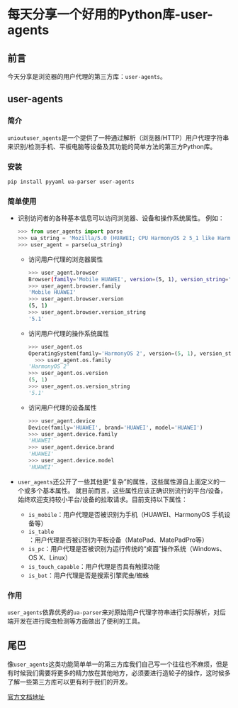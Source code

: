 # 每天分享一个好用的Python库-user-agents


## 前言

今天分享是浏览器的用户代理的第三方库：`user-agents`。

## user-agents

### 简介

`unioutuser_agents`是一个提供了一种通过解析（浏览器/HTTP）用户代理字符串来识别/检测手机、平板电脑等设备及其功能的简单方法的第三方Python库。

### 安装

```python
pip install pyyaml ua-parser user-agents
```

### 简单使用

- 识别访问者的各种基本信息可以访问浏览器、设备和操作系统属性。 例如：

  ```python
  >>> from user_agents import parse
  >>> ua_string = 'Mozilla/5.0 (HUAWEI; CPU HarmonyOS 2 5_1 like HarmonyOS 2) HUAWEIWebKit/534.46 (KHTML, like Gecko) Version/5.1 Mobile/9B179 HUAWEI/7534.48.3'
  >>> user_agent = parse(ua_string)
  ```
  
  - 访问用户代理的浏览器属性
  
    ```bash
    >>> user_agent.browser
    Browser(family='Mobile HUAWEI', version=(5, 1), version_string='5.1')
    >>> user_agent.browser.family
    'Mobile HUAWEI'
    >>> user_agent.browser.version
    (5, 1)
    >>> user_agent.browser.version_string
    '5.1'
    ```
  	
  - 访问用户代理的操作系统属性
  
    ```python
    >>> user_agent.os
    OperatingSystem(family='HarmonyOS 2', version=(5, 1), version_string='5.1')
	  >>> user_agent.os.family
    'HarmonyOS 2'
    >>> user_agent.os.version
    (5, 1)
    >>> user_agent.os.version_string
    '5.1'
    ```
  - 访问用户代理的设备属性
    ```python
    >>> user_agent.device
    Device(family='HUAWEI', brand='HUAWEI', model='HUAWEI')
    >>> user_agent.device.family 
    'HUAWEI'
    >>> user_agent.device.brand
    'HUAWEI'
    >>> user_agent.device.model
    'HUAWEI'
    ```

- `user_agents`还公开了一些其他更“复杂”的属性，这些属性源自上面定义的一个或多个基本属性。 就目前而言，这些属性应该正确识别流行的平台/设备，始终欢迎支持较小平台/设备的拉取请求。目前支持以下属性：
  - `is_mobile`：用户代理是否被识别为手机（HUAWEI、HarmonyOS 手机设备等）
  - `is_table`：用户代理是否被识别为平板设备（MatePad、MatePadPro等）
  - `is_pc`：用户代理是否被识别为运行传统的“桌面”操作系统（Windows、OS X、Linux）
  - `is_touch_capable`：用户代理是否具有触摸功能
  - `is_bot`：用户代理是否是搜索引擎爬虫/蜘蛛

### 作用

`user_agents`依靠优秀的`ua-parser`来对原始用户代理字符串进行实际解析，对后端开发在进行爬虫检测等方面做出了便利的工具。

## 尾巴

像`user_agents`这类功能简单单一的第三方库我们自己写一个往往也不麻烦，但是有时候我们需要将更多的精力放在其他地方，必须要进行造轮子的操作，这时候多了解一些第三方库可以更有利于我们的开发。

[官方文档地址](https://pypi.org/project/user-agents/)
